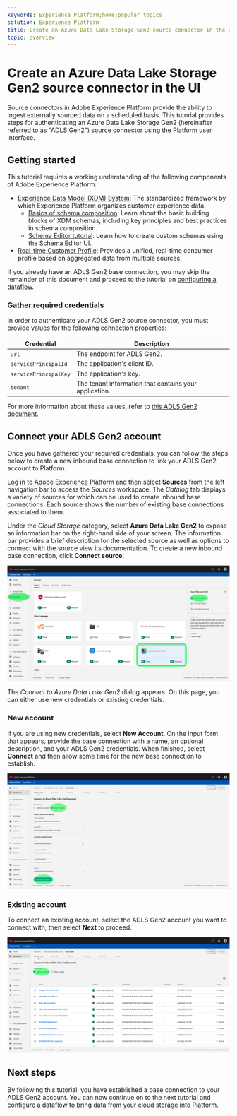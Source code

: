 ```yaml
---
keywords: Experience Platform;home;popular topics
solution: Experience Platform
title: Create an Azure Data Lake Storage Gen2 source connector in the UI
topic: overview
---
```


# Create an Azure Data Lake Storage Gen2 source connector in the UI

Source connectors in Adobe Experience Platform provide the ability to ingest externally sourced data on a scheduled basis. This tutorial provides steps for authenticating an Azure Data Lake Storage Gen2 (hereinafter referred to as "ADLS Gen2") source connector using the Platform user interface.

## Getting started

This tutorial requires a working understanding of the following components of Adobe Experience Platform:

-   [Experience Data Model (XDM) System](../../../../../xdm/home.md): The standardized framework by which Experience Platform organizes customer experience data.
    -   [Basics of schema composition](../../../../../xdm/schema/composition.md): Learn about the basic building blocks of XDM schemas, including key principles and best practices in schema composition.
    -   [Schema Editor tutorial](../../../../../xdm/tutorials/create-schema-ui.md): Learn how to create custom schemas using the Schema Editor UI.
-   [Real-time Customer Profile](../../../../../profile/home.md): Provides a unified, real-time consumer profile based on aggregated data from multiple sources.

If you already have an ADLS Gen2 base connection, you may skip the remainder of this document and proceed to the tutorial on [configuring a dataflow](../../dataflow/cloud-storage.md).

### Gather required credentials

In order to authenticate your ADLS Gen2 source connector, you must provide values for the following connection properties:

| Credential | Description |
| ---------- | ----------- |
| `url` | The endpoint for ADLS Gen2. |
| `servicePrincipalId` | The application's client ID. |
| `servicePrincipalKey` | The application's key. |
| `tenant` | The tenant information that contains your application. |

For more information about these values, refer to [this ADLS Gen2 document](https://docs.microsoft.com/en-us/azure/data-factory/connector-azure-data-lake-storage).

## Connect your ADLS Gen2 account

Once you have gathered your required credentials, you can follow the steps below to create a new inbound base connection to link your ADLS Gen2 account to Platform.

Log in to <a href="https://platform.adobe.com" target="_blank">Adobe Experience Platform</a> and then select **Sources** from the left navigation bar to access the *Sources* workspace. The *Catalog* tab displays a variety of sources for which can be used to create inbound base connections. Each source shows the number of existing base connections associated to them.

Under the *Cloud Storage* category, select **Azure Data Lake Gen2** to expose an information bar on the right-hand side of your screen. The information bar provides a brief description for the selected source as well as options to connect with the source view its documentation. To create a new inbound base connection, click **Connect source**.

![](../../../../images/tutorials/create/adls-gen2/catalog.png)

The *Connect to Azure Data Lake Gen2* dialog appears. On this page, you can either use new credentials or existing credentials. 

### New account

If you are using new credentials, select **New Account**. On the input form that appears, provide the base connection with a name, an optional description, and your ADLS Gen2 credentials. When finished, select **Connect** and then allow some time for the new base connection to establish.

![](../../../../images/tutorials/create/adls-gen2/connect.png)

### Existing account

To connect an existing account, select the ADLS Gen2 account you want to connect with, then select **Next** to proceed.

![](../../../../images/tutorials/create/adls-gen2/existing.png)

## Next steps

By following this tutorial, you have established a base connection to your ADLS Gen2 account. You can now continue on to the next tutorial and [configure a dataflow to bring data from your cloud storage into Platform](../../dataflow/cloud-storage.md).